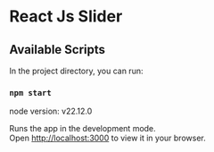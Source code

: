 # React Js Slider

## Available Scripts

In the project directory, you can run:

### `npm start`

node version: v22.12.0

Runs the app in the development mode.\
Open [http://localhost:3000](http://localhost:3000) to view it in your browser.
